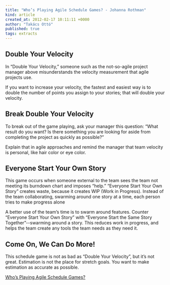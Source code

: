 ```yaml
---
title: "Who’s Playing Agile Schedule Games? - Johanna Rothman"
kind: article
created_at: 2012-02-17 10:11:11 +0000
author: "Takács Ottó"
published: true
tags: extracts
---
```

## Double Your Velocity

In “Double Your Velocity,” someone such as the not-so-agile project manager above misunderstands the velocity measurement that agile projects use.

If you want to increase your velocity, the fastest and easiest way is to double the number of points you assign to your stories; that will double your velocity. 

## Break Double Your Velocity

To break out of the game playing, ask your manager this question: “What result do you want? Is there something you are looking for aside from completing the project as quickly as possible?”

Explain that in agile approaches and
 remind the manager that team velocity is personal, like hair color or eye color. 


## Everyone Start Your Own Story
This game occurs when someone external to the team sees the team not meeting its burndown chart and imposes “help.”
“Everyone Start Your Own Story” creates waste, because it creates WIP (Work in Progress).
 Instead of the team collaborating, swarming around one story at a time, each person tries to make progress alone

A better use of the team’s time is to swarm around features. Counter “Everyone Start Your Own Story” with “Everyone Start the Same Story Together”--swarming around a story. This reduces work in progress, and helps the team create any tools the team needs as they need it.

## Come On, We Can Do More!

This schedule game is not as bad as “Double Your Velocity”, but it’s not great. Estimation is not the place for stretch goals. You want to make estimation as accurate as possible.

[Who’s Playing Agile Schedule Games?](http://www.gantthead.com/article.cfm?ID=269499)

<div class='old-comments'></div>